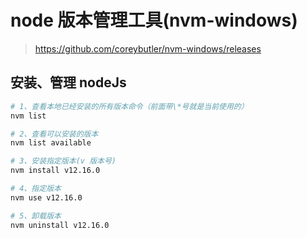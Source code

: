 # node 版本管理工具(nvm-windows)

> <https://github.com/coreybutler/nvm-windows/releases>

## 安装、管理 nodeJs

```sh
# 1、查看本地已经安装的所有版本命令（前面带\*号就是当前使用的）
nvm list

# 2、查看可以安装的版本
nvm list available

# 3、安装指定版本(v 版本号)
nvm install v12.16.0

# 4、指定版本
nvm use v12.16.0

# 5、卸载版本
nvm uninstall v12.16.0
```
